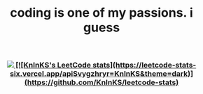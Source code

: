 <h1 align="center">coding is one of my passions. i guess</h1>

</br>
<h3 align="center">
<a href="https://www.codewars.com/users/Svygzhryr">
    <img src="https://www.codewars.com/users/Svygzhryr/badges/large">
    [![KnlnKS's LeetCode stats](https://leetcode-stats-six.vercel.app/apiSvygzhryr=KnlnKS&theme=dark)](https://github.com/KnlnKS/leetcode-stats)
</a>
</h3>











